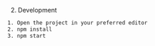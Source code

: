 
2. Development

```sh
1. Open the project in your preferred editor
2. npm install
3. npm start
```
